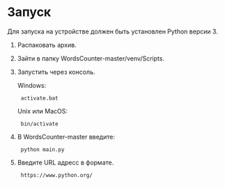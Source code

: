 # Запуск
Для запуска на устройстве должен быть установлен Python версии 3.

1. Распаковать архив.
2. Зайти в папку WordsCounter-master/venv/Scripts.
3. Запустить через консоль.
   
   Windows:
   
        activate.bat
   Unix или MacOS:
   
        bin/activate

4. В WordsCounter-master введите:
    
        python main.py

5. Введите URL адресс в формате.
   
        https://www.python.org/
